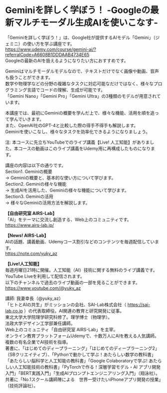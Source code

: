 # Geminiを詳しく学ぼう！ -Googleの最新マルチモーダル生成AIを使いこなす-
「Geminiを詳しく学ぼう！」は、Google社が提供するAIモデル「Gemini」（ジェミニ）の使い方を学ぶ講座です。  
https://www.udemy.com/course/gemini-ai/?referralCode=A6608B1DDDAAB4734E65  
Googleの最新のAIを扱えるようになりたい方におすすめです。  
  
Geminiはマルチモーダルモデルなので、テキストだけでなく画像や動画、音声も扱うことができます。  
数学や物理学などの分野の複雑なタスクに対応可能なだけではなく、様々なプログラミング言語でコードの理解、生成が可能です。  
「Gemini Nano」「Gemini Pro」「Gemini Ultra」の3種類のモデルが用意されています。  
  
本講座では、最初にGeminiの概要を学んだ上で、様々な機能、活用を順を追って学んでいきます。  
また、OpenAI社のGPT-4と比較した際の得手不得手も解説します。  
Geminiを使いこなし、様々なタスクを効率化できるようになりましょう。  
  
注: 本コースに先立ちYouTubeでのライブ講義【Live! 人工知能】がありました。本コースの動画はこのライブ講義をUdemy用に再構成したものになります。  
  
講座の内容は以下の通りです。  
Section1. Geminiの概要  
→ Geminiの概要と、基本的な使い方について学びます。  
Section2. Geminiの様々な機能  
→ 生成AIを活用した、Geminiの様々な機能について学びます。  
Section3. Geminiの活用  
→ 様々なGeminiの活用方法を解説します。  
  
**【自由研究室 AIRS-Lab】**  
「AI」をテーマに交流し創造する、Web上のコミュニティです。  
https://www.airs-lab.jp/  
  
**【News! AIRS-Lab】**  
AIの話題、講義動画、Udemyコース割引などのコンテンツを毎週配信しています。  
https://note.com/yuky_az  
  
**【Live!人工知能】**  
毎週月曜日21時に開催。人工知能（AI）技術に関する無料のライブ講義です。  
YouTube Liveを利用して配信されます。  
以下のチャンネルで過去のライブ動画の一部を見ることができます。  
https://www.youtube.com/@yuky_az  
  
講師: 我妻幸長（@yuky_az）  
「ヒトとAIの共生」がミッションの会社、SAI-Lab株式会社（  https://sai-lab.co.jp  ）の代表取締役。AI関連の教育と研究開発に従事。  
東北大学大学院理学研究科修了。理学博士（物理学）。  
法政大学デザイン工学部兼任講師。  
Web上のコミュニティ「自由研究室 AIRS-Lab」を主宰。  
オンライン教育プラットフォームUdemyで、十数万人にAIを教える人気講師。  
複数の有名企業でAI技術を指導。  
著書に、「はじめてのディープラーニング」「はじめてのディープラーニング2」（SBクリエイティブ）、「Pythonで動かして学ぶ！あたらしい数学の教科書」「あたらしい脳科学と人工知能の教科書」「Google Colaboratoryで学ぶ! あたらしい人工知能技術の教科書」「PyTorchで作る！深層学習モデル・AI アプリ開発入門」「BERT実践入門」「生成AIプロンプトエンジニアリング入門」（翔泳社）。共著に「No.1スクール講師陣による　世界一受けたいiPhoneアプリ開発の授業」（技術評論社）。  
